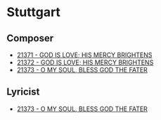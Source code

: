 # Stuttgart

## Composer

- [21371 - GOD IS LOVE; HIS MERCY BRIGHTENS](/hymns/21371.md)
- [21372 - GOD IS LOVE; HIS MERCY BRIGHTENS](/hymns/21372.md)
- [21373 - O MY SOUL, BLESS GOD THE FATER](/hymns/21373.md)

## Lyricist

- [21373 - O MY SOUL, BLESS GOD THE FATER](/hymns/21373.md)

